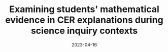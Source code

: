 ---
title: "Examining students\u0027 mathematical evidence in CER explanations during science inquiry contexts"
collection: publications
permalink: /publication/2023-AERA
date: 2023-04-16
venue: 'American Educational Research Association (AERA) Annual Meeting'
authors: 'Amy Adair, Rachel F. Dickler, Janice Gobert, Michael Sao Pedro, Joe Olsen, Jessica A. Owens, Christine Lott'
paperurl: 'http://aadair3.github.io/files/papers/2023-AERA.pdf'
link: 'https://doi.org/10.3102/ip.23.2014061'
citation: "Adair, A., Dickler, R. F., Gobert, J., Sao Pedro, M., Olsen, J., Owens, J. A., & Lott, C. (2023, April). <i>Examining students\u0027 mathematical evidence in CER explanations during science inquiry contexts</i> [Symposium poster]. American Educational Research Association (AERA) Annual Meeting."
tags: [Peer-Reviewed Conference Presentations]
---